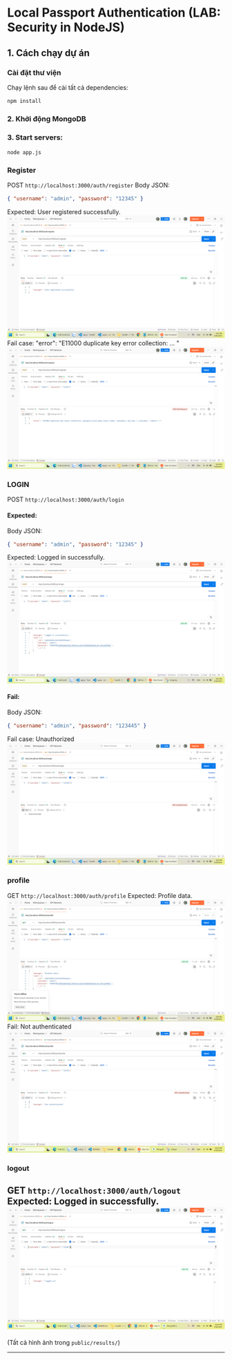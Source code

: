 # Local Passport Authentication (LAB: Security in NodeJS)

## 1. Cách chạy dự án

### Cài đặt thư viện
Chạy lệnh sau để cài tất cả dependencies:
```bash
npm install
```
### 2. Khởi động MongoDB
### 3. Start servers:
```bash
node app.js
```
### Register
POST `http://localhost:3000/auth/register`
Body JSON:
```json
{ "username": "admin", "password": "12345" }
```
Expected: User registered successfully.  
![register](public/results/register.png)
Fail case: "error": "E11000 duplicate key error collection: ... "
![register_fail](public/results/register_fail.png)

### LOGIN
POST `http://localhost:3000/auth/login`
#### Expected:
Body JSON:
```json
{ "username": "admin", "password": "12345" }
```
Expected: Logged in successfully.  
![login](public/results/login.png)
#### Fail:
Body JSON:
```json
{ "username": "admin", "password": "123445" }
```
Fail case: Unauthorized
![login_fail](public/results/login_fail.png)

### profile
GET `http://localhost:3000/auth/profile`
Expected: Profile data.  
![profile](public/results/profile.png)
Fail: Not authenticated
![profile_fail](public/results/profile_fail.png)

### logout
GET `http://localhost:3000/auth/logout`
Expected: Logged in successfully.
![logout](public/results/logout.png)
---

(Tất cả hình ảnh trong `public/results/`)

---